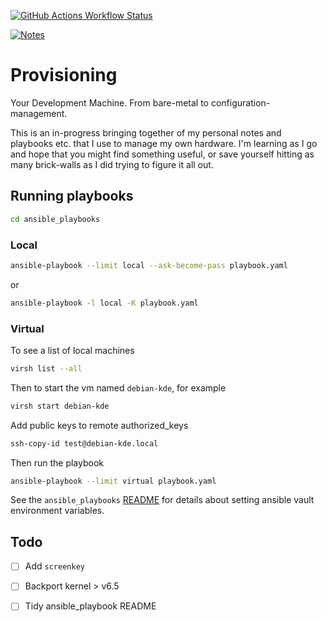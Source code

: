 [![GitHub Actions Workflow Status](https://img.shields.io/github/actions/workflow/status/a2k42/provisioning/deploy.yaml)](https://github.com/a2k42/provisioning/blob/docs/.github/workflows/deploy.yaml)

[![Notes](https://img.shields.io/badge/notes-blue?style=flat&logo=markdown)](https://a2k42.github.io/provisioning/)

# Provisioning

Your Development Machine. From bare-metal to configuration-management.

This is an in-progress bringing together of my personal notes and playbooks etc. that I use to manage my own hardware. I'm learning as I go and hope that you might find something useful, or save yourself hitting as many brick-walls as I did trying to figure it all out.

## Running playbooks

```bash
cd ansible_playbooks
```

### Local

```bash
ansible-playbook --limit local --ask-become-pass playbook.yaml
```
or
```bash
ansible-playbook -l local -K playbook.yaml
```

### Virtual

To see a list of local machines

```bash
virsh list --all
```

Then to start the vm named `debian-kde`, for example

```bash
virsh start debian-kde
```

Add public keys to remote authorized_keys

```bash
ssh-copy-id test@debian-kde.local
```

Then run the playbook

```bash
ansible-playbook --limit virtual playbook.yaml
```

See the `ansible_playbooks` [README](ansible_playbooks/README.md) for details about setting ansible vault environment variables.

## Todo

- [ ] Add `screenkey`
- [ ] Backport kernel > v6.5
- [ ] Tidy ansible_playbook README

